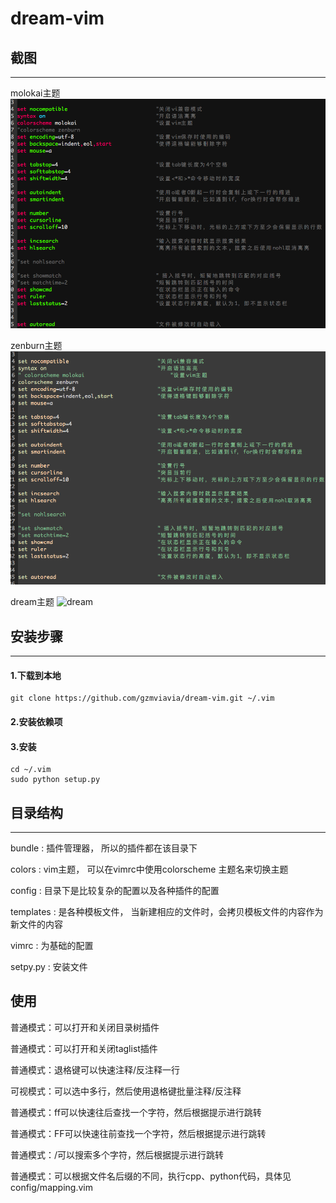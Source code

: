 # dream-vim




## 截图
- - -
molokai主题
![screenshot1](screenshot/screenshot1.png)

zenburn主题
![screenshot2](screenshot/screenshot2.png)

dream主题
![dream](screenshot/screenshot3.png)
## 安装步骤
- - -
#### 1.下载到本地
```shell
git clone https://github.com/gzmviavia/dream-vim.git ~/.vim
```

#### 2.安装依赖项

#### 3.安装
```shell
cd ~/.vim
sudo python setup.py
```
## 目录结构
- - -
bundle : 插件管理器， 所以的插件都在该目录下

colors : vim主题， 可以在vimrc中使用colorscheme 主题名来切换主题

config : 目录下是比较复杂的配置以及各种插件的配置

templates : 是各种模板文件， 当新建相应的文件时，会拷贝模板文件的内容作为新文件的内容

vimrc : 为基础的配置

setpy.py : 安装文件

## 使用

普通模式：<F3>可以打开和关闭目录树插件

普通模式：<F4>可以打开和关闭taglist插件

普通模式：退格键可以快速注释/反注释一行

可视模式：可以选中多行，然后使用退格键批量注释/反注释

普通模式：ff可以快速往后查找一个字符，然后根据提示进行跳转

普通模式：FF可以快速往前查找一个字符，然后根据提示进行跳转

普通模式：/可以搜索多个字符，然后根据提示进行跳转



普通模式：<F5>可以根据文件名后缀的不同，执行cpp、python代码，具体见config/mapping.vim









